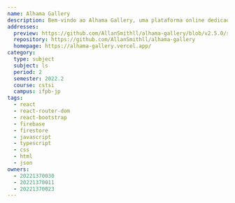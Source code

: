 ```yaml
---
name: Alhama Gallery
description: Bem-vindo ao Alhama Gallery, uma plataforma online dedicada a exibir uma galeria global de paisagens icônicas e pontos turísticos de diversos países. Explore monumentos, lugares históricos e belezas naturais de todo o mundo, com um foco especial em locais turísticos brasileiros.
addresses:
  preview: https://github.com/AllanSmithll/alhama-gallery/blob/v2.5.0/src/assets/alhama-gallery-preview.png?raw=true
  repository: https://github.com/AllanSmithll/alhama-gallery
  homepage: https://alhama-gallery.vercel.app/
category:
  type: subject
  subject: ls
  period: 2
  semester: 2022.2
  course: cstsi
  campus: ifpb-jp
tags:
  - react
  - react-router-dom
  - react-bootstrap
  - firebase
  - firestore
  - javascript
  - typescript
  - css
  - html
  - json
owners:
  - 20221370030
  - 20221370011
  - 20221370023
---
```

